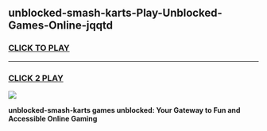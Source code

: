 
## unblocked-smash-karts-Play-Unblocked-Games-Online-jqqtd
<h3>
<a href="https://premium76.site?title=unblocked-smash-karts&ref=25A">CLICK TO PLAY</a></h3>
<hr>

<h3>
<a href="https://premium76.site?title=unblocked-smash-karts&ref=25A">CLICK 2 PLAY</a>
  
</h3>

<a href="https://premium76.site?title=unblocked-smash-karts&ref=25A"><img src="https://clearcache.store/games.png"></a>


**unblocked-smash-karts games unblocked: Your Gateway to Fun and Accessible Online Gaming**
